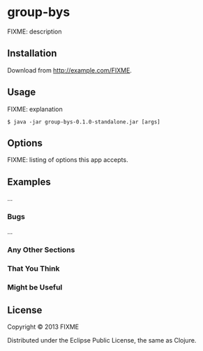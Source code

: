 # group-bys

FIXME: description

## Installation

Download from http://example.com/FIXME.

## Usage

FIXME: explanation

    $ java -jar group-bys-0.1.0-standalone.jar [args]

## Options

FIXME: listing of options this app accepts.

## Examples

...

### Bugs

...

### Any Other Sections
### That You Think
### Might be Useful

## License

Copyright © 2013 FIXME

Distributed under the Eclipse Public License, the same as Clojure.
